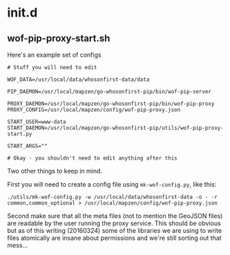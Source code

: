 # init.d

## wof-pip-proxy-start.sh

Here's an example set of configs

```
# Stuff you will need to edit

WOF_DATA=/usr/local/data/whosonfirst-data/data

PIP_DAEMON=/usr/local/mapzen/go-whosonfirst-pip/bin/wof-pip-server

PROXY_DAEMON=/usr/local/mapzen/go-whosonfirst-pip/bin/wof-pip-proxy
PROXY_CONFIG=/usr/local/mapzen/config/wof-pip-proxy.json

START_USER=www-data
START_DAEMON=/usr/local/mapzen/go-whosonfirst-pip/utils/wof-pip-proxy-start.py

START_ARGS="" 

# Okay - you shouldn't need to edit anything after this
```

Two other things to keep in mind.

First you will need to create a config file using `mk-wof-config.py`, like this:

```
./utils/mk-wof-config.py -w /usr/local/data/whosonfirst-data -o - -r common,common_optional > /usr/local/mapzen/config/wof-pip-proxy.json
```

Second make sure that all the meta files (not to mention the GeoJSON files) are readable by the user running the proxy service. This should be obvious but as of this writing (20160324) some of the libraries we are using to write files atomically are insane about permissions and we're still sorting out that mess...